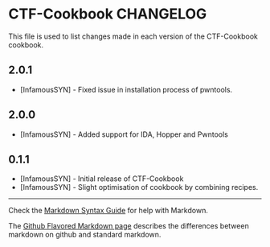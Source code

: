 CTF-Cookbook CHANGELOG
======================

This file is used to list changes made in each version of the CTF-Cookbook cookbook.

2.0.1
-----
- [InfamousSYN] - Fixed issue in installation process of pwntools.

2.0.0
-----
- [InfamousSYN] - Added support for IDA, Hopper and Pwntools

0.1.1
-----
- [InfamousSYN] - Initial release of CTF-Cookbook
- [InfamousSYN] - Slight optimisation of cookbook by combining recipes.

- - -
Check the [Markdown Syntax Guide](http://daringfireball.net/projects/markdown/syntax) for help with Markdown.

The [Github Flavored Markdown page](http://github.github.com/github-flavored-markdown/) describes the differences between markdown on github and standard markdown.
